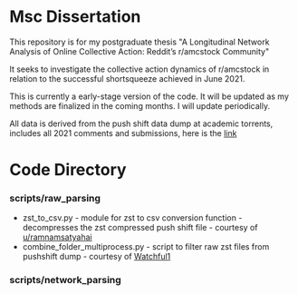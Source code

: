 # Msc Dissertation

This repository is for my postgraduate thesis "A Longitudinal Network Analysis of Online Collective Action: Reddit’s r/amcstock Community"

It seeks to investigate the collective action dynamics of r/amcstock in relation to the successful shortsqueeze achieved in June 2021.

This is currently a early-stage version of the code. It will be updated as my methods are finalized in the coming months. I will update periodically. 

All data is derived from the push shift data dump at academic torrents, includes all 2021 comments and submissions, here is the [link](https://academictorrents.com/details/9c263fc85366c1ef8f5bb9da0203f4c8c8db75f4)

# Code Directory

### scripts/raw_parsing
- zst_to_csv.py - module for zst to csv conversion function - decompresses the zst compressed push shift file - courtesy of [u/ramnamsatyahai](https://www.reddit.com/r/pushshift/comments/1cptl87/trouble_with_zst_to_csv/) 
- combine_folder_multiprocess.py - script to filter raw zst files from pushshift dump - courtesy of [Watchful1](https://github.com/Watchful1/PushshiftDumps)

### scripts/network_parsing
